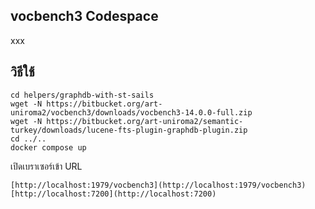 vocbench3 Codespace
----------------
xxx

วิธีใช้
--------
```
cd helpers/graphdb-with-st-sails
wget -N https://bitbucket.org/art-uniroma2/vocbench3/downloads/vocbench3-14.0.0-full.zip
wget -N https://bitbucket.org/art-uniroma2/semantic-turkey/downloads/lucene-fts-plugin-graphdb-plugin.zip
cd ../..
docker compose up
```
เปิดเบราเซอร์เข้า URL
```
[http://localhost:1979/vocbench3](http://localhost:1979/vocbench3)
[http://localhost:7200](http://localhost:7200)
```

